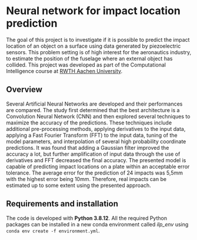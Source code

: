 # Neural network for impact location prediction

The goal of this project is to investigate if it is possible to predict the impact location of an object on a surface using data generated by piezoelectric sensors. This problem setting is of high interest for the aeronautics industry, to estimate the position of the fuselage where an external object has collided.
This project was developed as part of the Computational Intelligence course at [RWTH Aachen University](https://www.rwth-aachen.de).


Overview
-------
Several Artificial Neural Networks are developed and their performances are compared. The study first determined that the best architecture is a Convolution Neural Network (CNN) and then explored several techniques to maximize the accuracy of the predictions. These techniques include additional pre-processing methods, applying derivatives to the input data, applying a Fast Fourier Transform (FFT) to the input data, tuning of the model parameters, and interpolation of several high probability coordinate predictions. It was found that adding a Gaussian filter improved the accuracy a lot, but further amplification of input data through the use of derivatives and FFT decreased the final accuracy. The presented model is capable of predicting impact locations on a plate within an acceptable error tolerance. The average error for the prediction of 24 impacts was 5,5mm with the highest error being 10mm. Therefore, real impacts can be estimated up to some extent using the presented approach.

Requirements and installation
-------
The code is developed with **Python 3.8.12**. All the required Python packages can be installed in a new conda environment called *ilp_env* using `conda env create -f environment.yml`.
